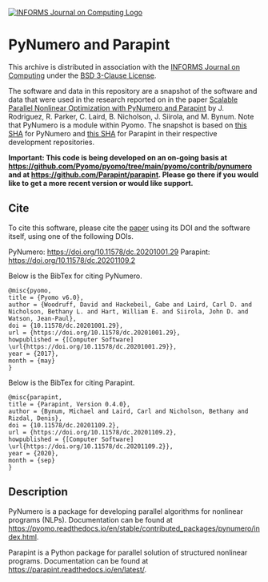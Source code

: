 [![INFORMS Journal on Computing Logo](https://INFORMSJoC.github.io/logos/INFORMS_Journal_on_Computing_Header.jpg)](https://pubsonline.informs.org/journal/ijoc)

# PyNumero and Parapint

This archive is distributed in association with the [INFORMS Journal
on Computing](https://pubsonline.informs.org/journal/ijoc) under the
[BSD 3-Clause License](LICENSE.md).

The software and data in this repository are a snapshot of the
software and data that were used in the research reported on in the
paper [Scalable Parallel Nonlinear Optimization with PyNumero and
Parapint](TBD) by J. Rodriguez, R. Parker, C. Laird, B. Nicholson,
J. Siirola, and M. Bynum.  Note that PyNumero is a module within
Pyomo. The snapshot is based on [this
SHA](https://github.com/Pyomo/pyomo/commit/a415dbfe3e1dfe343e7f829b6219a0e0b7fa8f0f)
for PyNumero and [this
SHA](https://github.com/Parapint/parapint/commit/6fcce1642a72faab54ad81cfe74da0cd57256c7b)
for Parapint in their respective development repositories.

**Important: This code is being developed on an on-going basis at
https://github.com/Pyomo/pyomo/tree/main/pyomo/contrib/pynumero and at
https://github.com/Parapint/parapint. Please go there if you would like to
get a more recent version or would like support.**

## Cite

To cite this software, please cite the [paper](TBD) using its DOI and the software itself, using one of the following DOIs.

PyNumero: https://doi.org/10.11578/dc.20201001.29
Parapint: https://doi.org/10.11578/dc.20201109.2

Below is the BibTex for citing PyNumero.

```
@misc{pyomo,
title = {Pyomo v6.0},
author = {Woodruff, David and Hackebeil, Gabe and Laird, Carl D. and Nicholson, Bethany L. and Hart, William E. and Siirola, John D. and Watson, Jean-Paul},
doi = {10.11578/dc.20201001.29},
url = {https://doi.org/10.11578/dc.20201001.29},
howpublished = {[Computer Software] \url{https://doi.org/10.11578/dc.20201001.29}},
year = {2017},
month = {may}
}
```

Below is the BibTex for citing Parapint.

```
@misc{parapint,
title = {Parapint, Version 0.4.0},
author = {Bynum, Michael and Laird, Carl and Nicholson, Bethany and Rizdal, Denis},
doi = {10.11578/dc.20201109.2},
url = {https://doi.org/10.11578/dc.20201109.2},
howpublished = {[Computer Software] \url{https://doi.org/10.11578/dc.20201109.2}},
year = {2020},
month = {sep}
}
```

## Description

PyNumero is a package for developing parallel algorithms for nonlinear
programs (NLPs). Documentation can be found at
https://pyomo.readthedocs.io/en/stable/contributed_packages/pynumero/index.html.

Parapint is a Python package for parallel solution of structured
nonlinear programs. Documentation can be
found at https://parapint.readthedocs.io/en/latest/.

